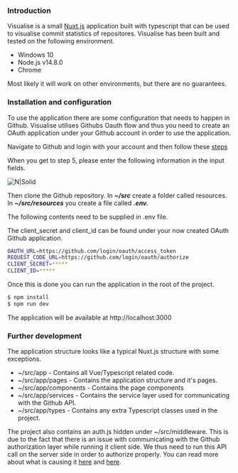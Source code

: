 ### Introduction
Visualise is a small [Nuxt.js](https://nuxtjs.org/) application built with typescript that can be used to visualise commit statistics of repositores.
Visualise has been built and tested on the following environment.
* Windows 10
* Node.js v14.8.0
* Chrome

Most likely it will work on other environments, but there are no guarantees.

### Installation and configuration
To use the application there are some configuration that needs to happen in Github. Visualise utilises Githubs Oauth flow and thus you need to create an OAuth application under your Github account in order to use the application.

Navigate to Github and login with your account and then follow these [steps](https://developer.github.com/apps/building-oauth-apps/creating-an-oauth-app/)

When you get to step 5, please enter the following information in the input fields.

![N|Solid](https://i.ibb.co/5kDDsrq/imagesettings.png)

Then clone the Github repository. In ***~/src*** create a folder called resources. In ***~/src/resources*** you create a file called ***.env.***

The following contents need to be supplied in .env file.

The client_secret and client_id can be found under your now created OAuth Github application.

```sh
OAUTH_URL=https://github.com/login/oauth/access_token
REQUEST_CODE_URL=https://github.com/login/oauth/authorize
CLIENT_SECRET=*****
CLIENT_ID=*****
```

Once this is done you can run the application in the root of the project.
```sh
$ npm install
$ npm run dev
```

The application will be available at http://localhost:3000

### Further development

The application structure looks like a typical Nuxt.js structure with some exceptions.

* ~/src/app - Contains all Vue/Typescript related code.
* ~/src/app/pages - Contains the application structure and it's pages.
* ~/src/app/components - Contains the page components
* ~/src/app/services - Contains the service layer used for communicating with the Github API.
* ~/src/app/types - Contains any extra Typescript classes used in the project.

The project also contains an auth.js hidden under ~/src/middleware. This is due to the fact that there is an issue with communicating with the Github authorization layer while running it client side. We thus need to run this API call on the server side in order to authorize properly. You can read more about what is causing it [here](https://github.com/isaacs/github/issues/330) and [here](https://andreybleme.com/2018-02-24/oauth-github-web-flow-cors-problem/).


